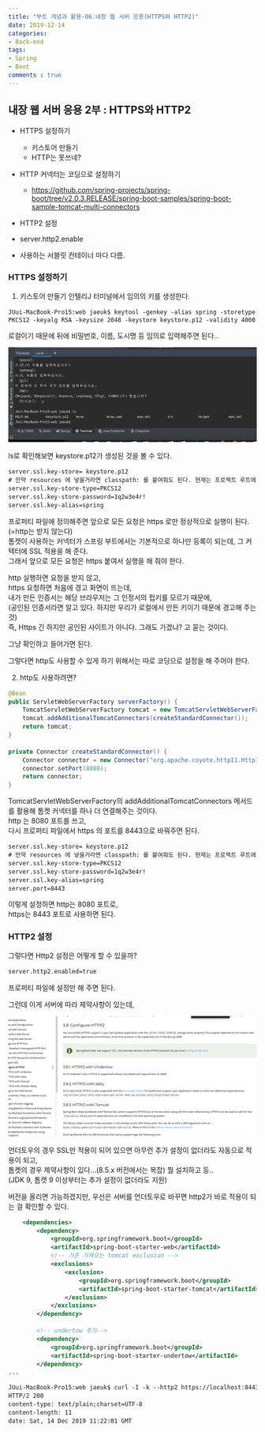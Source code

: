 ```yaml
---
title: "부트 개념과 활용-06.내장 웹 서버 응용(HTTPS와 HTTP2)"
date: 2019-12-14
categories:
- Back-end
tags:
- Spring 
- Boot
comments : true
---
```


## 내장 웹 서버 응용 2부 : HTTPS와 HTTP2

- HTTPS 설정하기
  - 키스토어 만들기
  - HTTP는 못쓰네?
  
- HTTP 커넥터는 코딩으로 설정하기
  - https://github.com/spring-projects/spring-boot/tree/v2.0.3.RELEASE/spring-boot-samples/spring-boot-sample-tomcat-multi-connectors
-  HTTP2 설정
  - server.http2.enable
  - 사용하는 서블릿 컨테이너 마다 다름.


### HTTPS 설정하기

1. 키스토어 만들기
인텔리J 터미널에서 임의의 키를 생성한다. 
~~~terminal
JUui-MacBook-Pro15:web jaeuk$ keytool -genkey -alias spring -storetype PKCS12 -keyalg RSA -keysize 2048 -keystore keystore.p12 -validity 4000     
~~~
로컬이기 때문에 뒤에 비밀번호, 이름, 도시명 등 임의로 입력해주면 된다.. 

![키 생성](https://github.com/jaeuk2274/jaeuk2274.github.io/blob/master/_posts/img/%EC%8A%A4%ED%94%84%EB%A7%81%20%EB%B6%80%ED%8A%B8%20%EA%B0%9C%EB%85%90%EA%B3%BC%20%ED%99%9C%EC%9A%A9/02.key%20create.png?raw=true)

ls로 확인해보면 keystore.p12가 생성된 것을 볼 수 있다.


~~~xml
server.ssl.key-store= keystore.p12
# 만약 resources 에 넣을거라면 classpath: 를 붙여줘도 된다. 현재는 프로젝트 루트에 있으니 그냥 사용
server.ssl.key-store-type=PKCS12
server.ssl.key-store-password=1q2w3e4r!
server.ssl.key-alias=spring
~~~

프로퍼티 파일에 정의해주면 앞으로 모든 요청은 https 로만 정상적으로 실행이 된다.(=http는 받지 않는다)                      
톰캣이 사용하는 커넥터가 스프링 부트에서는 기본적으로 하나만 등록이 되는데, 그 커텍터에 SSL 적용을 해 준다.              
그래서 앞으로 모든 요청은 https 붙여서 실행을 해 줘야 한다.                    

http 실행하면 요청을 받지 않고,           
https 요청하면 처음에 경고 화면이 뜨는데,              
내가 만든 인증서는 해당 브라우저는 그 인정서의 펍키를 모르기 때문에,            
(공인된 인증서라면 알고 있다. 하지만 우리가 로컬에서 만든 키이기 때문에 경고해 주는것)           
즉, Https 긴 하지만 공인된 사이트가 아니다. 그래도 가겠냐? 고 묻는 것이다.               

그냥 확인하고 들어가면 된다.                     

그렇다면 http도 사용할 수 있게 하기 위해서는 따로 코딩으로 설정을 해 주어야 한다.          


2. http도 사용하려면?
~~~java
@Bean
public ServletWebServerFactory serverFactory() {
    TomcatServletWebServerFactory tomcat = new TomcatServletWebServerFactory();
    tomcat.addAdditionalTomcatConnectors(createStandardConnector());
    return tomcat;
}

private Connector createStandardConnector() {
    Connector connector = new Connector("org.apache.coyote.http11.Http11NioProtocol");
    connector.setPort(8080);
    return connector;
}
~~~
TomcatServletWebServerFactory의 addAdditionalTomcatConnectors 메서드를 활용해 톰켓 커넥터를 하나 더 연결해주는 것이다.          
http 는 8080 포트를 쓰고,            
다시 프로퍼티 파일에서 https 의 포트를 8443으로 바꿔주면 된다.     

~~~Xml
server.ssl.key-store= keystore.p12
# 만약 resources 에 넣을거라면 classpath: 를 붙여줘도 된다. 현재는 프로젝트 루트에 있으니 그냥 사용            
server.ssl.key-store-type=PKCS12
server.ssl.key-store-password=1q2w3e4r!
server.ssl.key-alias=spring
server.port=8443
~~~
이렇게 설정하면 http는 8080 포트로,        
https는 8443 포트로 사용하면 된다.            

### HTTP2 설정

그렇다면 Http2 설정은 어떻게 할 수 있을까?      
~~~xml
server.http2.enabled=true
~~~
프로퍼티 파일에 설정만 해 주면 된다.             

그런데 이게 서버에 따라 제약사항이 있는데,                

![서버별 http2](https://github.com/jaeuk2274/jaeuk2274.github.io/blob/master/_posts/img/%EC%8A%A4%ED%94%84%EB%A7%81%20%EB%B6%80%ED%8A%B8%20%EA%B0%9C%EB%85%90%EA%B3%BC%20%ED%99%9C%EC%9A%A9/03.%E1%84%89%E1%85%A5%E1%84%87%E1%85%A5%E1%84%87%E1%85%A7%E1%86%AF%20http2.png?raw=true)

언더토우의 경우 SSL만 적용이 되어 있으면 아무런 추가 설정이 없더라도 자동으로 적용이 되고,           
톰켓의 경우 제약사항이 있다...(8.5.x 버전에서는 복잡) 뭘 설치하고 등..                            
(JDK 9, 톰캣 9 이상부터는 추가 설정이 없더라도 지원)                   

 
버전을 올리면 가능하겠지만, 우선은 서버를 언더토우로 바꾸면 http2가 바로 적용이 되는 걸 확인할 수 있다.                  
~~~xml
    <dependencies>
        <dependency>
            <groupId>org.springframework.boot</groupId>
            <artifactId>spring-boot-starter-web</artifactId>
            <!-- 기존 가져오는 tomcat exclusion -->
            <exclusions>
                <exclusion>
                    <groupId>org.springframework.boot</groupId>
                    <artifactId>spring-boot-starter-tomcat</artifactId>
                </exclusion>
            </exclusions>
        </dependency>

        <!-- undertow 추가-->
        <dependency>
            <groupId>org.springframework.boot</groupId>
            <artifactId>spring-boot-starter-undertow</artifactId>
        </dependency>
...
~~~

~~~xml
JUui-MacBook-Pro15:web jaeuk$ curl -I -k --http2 https://localhost:8443/hello
HTTP/2 200 
content-type: text/plain;charset=UTF-8
content-length: 11
date: Sat, 14 Dec 2019 11:22:01 GMT
~~~











